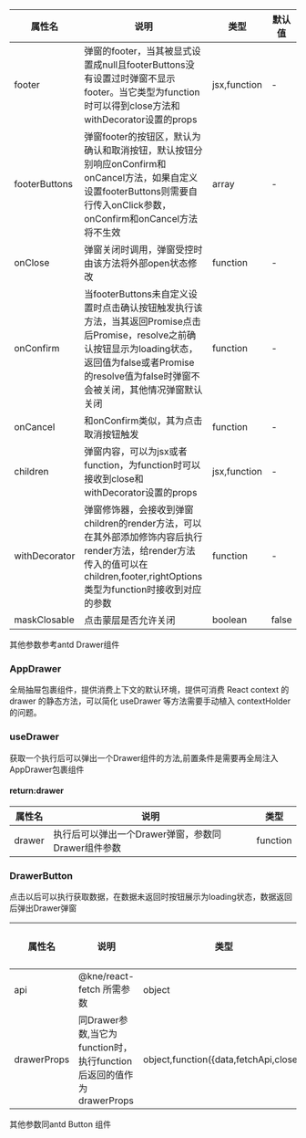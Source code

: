 |属性名|说明|类型|默认值|
|  ---  | ---  | --- | --- |
| footer        | 弹窗的footer，当其被显式设置成null且footerButtons没有设置过时弹窗不显示footer。当它类型为function时可以得到close方法和withDecorator设置的props                                   | jsx,function | -     |
| footerButtons | 弹窗footer的按钮区，默认为确认和取消按钮，默认按钮分别响应onConfirm和onCancel方法，如果自定义设置footerButtons则需要自行传入onClick参数，onConfirm和onCancel方法将不生效                      | array        | -     |
| onClose       | 弹窗关闭时调用，弹窗受控时由该方法将外部open状态修改                                                                                                            | function     | -     |
| onConfirm     | 当footerButtons未自定义设置时点击确认按钮触发执行该方法，当其返回Promise点击后Promise，resolve之前确认按钮显示为loading状态，返回值为false或者Promise的resolve值为false时弹窗不会被关闭，其他情况弹窗默认关闭 | function     | -     |
| onCancel      | 和onConfirm类似，其为点击取消按钮触发                                                                                                                 | function     | -     |
| children      | 弹窗内容，可以为jsx或者function，为function时可以接收到close和withDecorator设置的props                                                                        | jsx,function | -     |
| withDecorator | 弹窗修饰器，会接收到弹窗children的render方法，可以在其外部添加修饰内容后执行render方法，给render方法传入的值可以在children,footer,rightOptions类型为function时接收到对应的参数                  | function     | -     |
| maskClosable  | 点击蒙层是否允许关闭                                                                                                  | boolean      | false |

其他参数参考antd Drawer组件

### AppDrawer

全局抽屉包裹组件，提供消费上下文的默认环境，提供可消费 React context 的 drawer 的静态方法，可以简化 useDrawer 等方法需要手动植入 contextHolder 的问题。

### useDrawer

获取一个执行后可以弹出一个Drawer组件的方法,前置条件是需要再全局注入AppDrawer包裹组件

#### return:drawer

| 属性名   | 说明                            | 类型       |
|-------|-------------------------------|----------|
| drawer | 执行后可以弹出一个Drawer弹窗，参数同Drawer组件参数 | function |

### DrawerButton

点击以后可以执行获取数据，在数据未返回时按钮展示为loading状态，数据返回后弹出Drawer弹窗

| 属性名         | 说明                                                | 类型                                     | 默认值 |
|-------------|---------------------------------------------------|----------------------------------------|-----|
| api         | @kne/react-fetch 所需参数                             | object                                 | -   |
| drawerProps | 同Drawer参数,当它为function时，执行function后返回的值作为drawerProps | object,function({data,fetchApi,close}) | -   |

其他参数同antd Button 组件